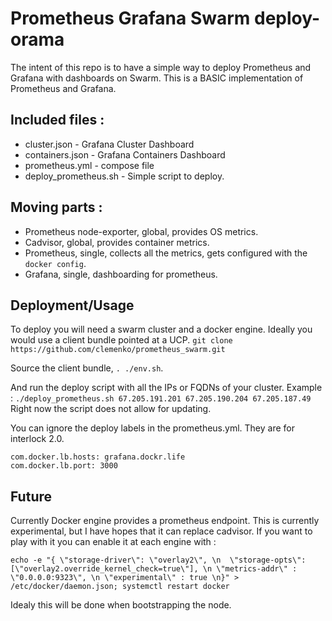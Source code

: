 # Prometheus Grafana Swarm deploy-orama
The intent of this repo is to have a simple way to deploy Prometheus and Grafana with dashboards on Swarm.
This is a BASIC implementation of Prometheus and Grafana. 

## Included files :
* cluster.json - Grafana Cluster Dashboard
* containers.json - Grafana Containers Dashboard
* prometheus.yml - compose file
* deploy_prometheus.sh - Simple script to deploy.

## Moving parts :
* Prometheus node-exporter, global, provides OS metrics.
* Cadvisor, global, provides container metrics.
* Prometheus, single, collects all the metrics, gets configured with the `docker config`.
* Grafana, single, dashboarding for prometheus.

## Deployment/Usage
To deploy you will need a swarm cluster and a docker engine. Ideally you would use a client bundle pointed at a UCP.
`git clone https://github.com/clemenko/prometheus_swarm.git`

Source the client bundle, `. ./env.sh`.

And run the deploy script with all the IPs or FQDNs of your cluster.
Example :
`./deploy_prometheus.sh 67.205.191.201 67.205.190.204 67.205.187.49`
Right now the script does not allow for updating.

You can ignore the deploy labels in the prometheus.yml. They are for interlock 2.0.
```
com.docker.lb.hosts: grafana.dockr.life
com.docker.lb.port: 3000
```


## Future
Currently Docker engine provides a prometheus endpoint. This is currently experimental, but I have hopes that it can replace cadvisor. If you want to play with it you can enable it at each engine with :
```
echo -e "{ \"storage-driver\": \"overlay2\", \n  \"storage-opts\": [\"overlay2.override_kernel_check=true\"], \n \"metrics-addr\" : \"0.0.0.0:9323\", \n \"experimental\" : true \n}" > /etc/docker/daemon.json; systemctl restart docker
```
Idealy this will be done when bootstrapping the node.
